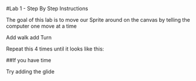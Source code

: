 #Lab 1 - Step By Step Instructions

The goal of this lab is to move our Sprite around on the canvas by telling the computer one move at a time

Add walk
add Turn

Repeat this 4 times until it looks like this:

##If you have time

Try adding the glide